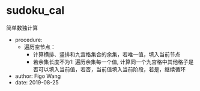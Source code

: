 # sudoku_cal
简单数独计算
- procedure:
  * 遍历空节点：
    - 计算横排、竖排和九宫格集合的余集，若唯一值，填入当前节点
    - 若余集长度不为1: 遍历余集每一个值, 计算同一个九宫格中其他格子是否可以填入当前值，若否，当前值填入当前阶段，若是，继续循环
- author: Figo Wang
- date: 2019-08-25
